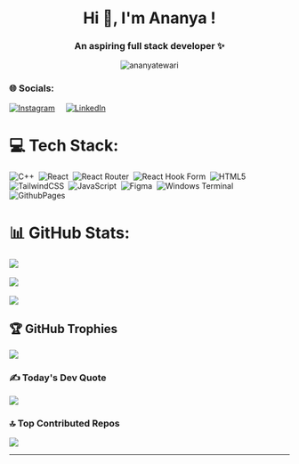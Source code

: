 <h1 align="center">Hi 👋, I'm Ananya !</h1>
<h3 align="center">An aspiring full stack developer ✨</h3>

<p align="center"><img src="https://komarev.com/ghpvc/?username=ananyatewari&label=Profile%20views&color=0e75b6&style=flat" alt="ananyatewari" /> </p>


### 🌐 Socials:
[![Instagram](https://img.shields.io/badge/Instagram-%23E4405F.svg?logo=Instagram&logoColor=white)](https://instagram.com/idioticallyananya) &nbsp; &nbsp; [![LinkedIn](https://img.shields.io/badge/LinkedIn-%230077B5.svg?logo=linkedin&logoColor=white)](https://linkedin.com/in/ananya-tewari-448b6b229) 

# 💻 Tech Stack:
![C++](https://img.shields.io/badge/c++-%2300599C.svg?style=for-the-badge&logo=c%2B%2B&logoColor=white)&nbsp; ![React](https://img.shields.io/badge/react-%2320232a.svg?style=for-the-badge&logo=react&logoColor=%2361DAFB)&nbsp; ![React Router](https://img.shields.io/badge/React_Router-CA4245?style=for-the-badge&logo=react-router&logoColor=white)&nbsp; ![React Hook Form](https://img.shields.io/badge/React%20Hook%20Form-%23EC5990.svg?style=for-the-badge&logo=reacthookform&logoColor=white)&nbsp; ![HTML5](https://img.shields.io/badge/html5-%23E34F26.svg?style=for-the-badge&logo=html5&logoColor=white)&nbsp; ![TailwindCSS](https://img.shields.io/badge/tailwindcss-%2338B2AC.svg?style=for-the-badge&logo=tailwind-css&logoColor=white)&nbsp; ![JavaScript](https://img.shields.io/badge/javascript-%23323330.svg?style=for-the-badge&logo=javascript&logoColor=%23F7DF1E)&nbsp; ![Figma](https://img.shields.io/badge/figma-%23F24E1E.svg?style=for-the-badge&logo=figma&logoColor=white) &nbsp;![Windows Terminal](https://img.shields.io/badge/Windows%20Terminal-%234D4D4D.svg?style=for-the-badge&logo=windows-terminal&logoColor=white)&nbsp; ![GithubPages](https://img.shields.io/badge/github%20pages-121013?style=for-the-badge&logo=github&logoColor=white)

# 📊 GitHub Stats:
![](https://github-readme-stats.vercel.app/api?username=ananyatewari&theme=dracula&hide_border=false&include_all_commits=false&count_private=false)<br/><br/>
![](https://github-readme-streak-stats.herokuapp.com/?user=ananyatewari&theme=dracula&hide_border=false)<br/><br/>
![](https://github-readme-stats.vercel.app/api/top-langs/?username=ananyatewari&theme=dracula&hide_border=false&include_all_commits=false&count_private=false&layout=compact)<br/>

## 🏆 GitHub Trophies
![](https://github-profile-trophy.vercel.app/?username=ananyatewari&theme=radical&no-frame=false&no-bg=true&margin-w=4) <br/>

### ✍️ Today's Dev Quote
![](https://quotes-github-readme.vercel.app/api?type=horizontal&theme=radical)

### 🔝 Top Contributed Repos
![](https://github-contributor-stats.vercel.app/api?username=ananyatewari&limit=5&theme=dark&combine_all_yearly_contributions=true)<br/>

---

<!-- Proudly created with GPRM ( https://gprm.itsvg.in ) -->

